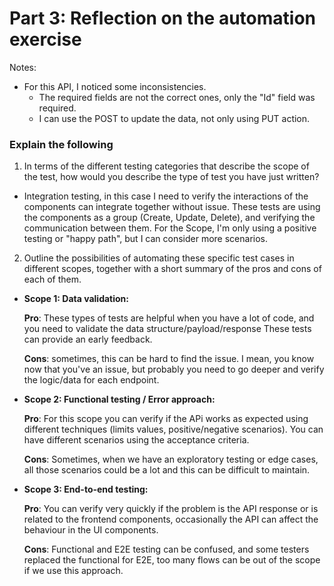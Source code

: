 # Part 3: Reflection on the automation exercise

Notes:
- For this API, I noticed some inconsistencies.
    - The required fields are not the correct ones, only the "Id" field was required. 
    - I can use the POST to update the data, not only using PUT action.

### Explain the following

1. In terms of the different testing categories that describe the scope of the test,
   how would you describe the type of test you have just written?
   
    
- Integration testing, in this case I need to verify the interactions of the components can integrate together without issue.
   These tests are using the components as a group (Create, Update, Delete), and verifying the communication between them.
   For the Scope, I'm only using a positive testing or "happy path", but I can consider more scenarios. 
   
2. Outline the possibilities of automating these specific test cases in different scopes, together with a short summary of the pros and cons of each of them.


- **Scope 1: Data validation:**
  
    **Pro**: These types of tests are helpful when you have a lot of code, and you need to validate the data structure/payload/response 
These tests can provide an early feedback.
    
    **Cons**: sometimes, this can be hard to find the issue. I mean, you know now that you've an issue, 
but probably you need to go deeper and verify the logic/data for each endpoint.


- **Scope 2: Functional testing / Error approach:**
    
    **Pro**: For this scope you can verify if the APi works as expected using different techniques (limits values, positive/negative scenarios).
  You can have different scenarios using the acceptance criteria.
  
    **Cons**: Sometimes, when we have an exploratory testing or edge cases, all those scenarios could be a lot and this can be difficult to maintain.
  

- **Scope 3: End-to-end testing:**
    
    **Pro**: You can verify very quickly if the problem is the API response or is related to the frontend components, occasionally the API can affect the behaviour in the UI components.
  
    **Cons**: Functional and E2E testing can be confused, and some testers replaced the functional for E2E, too many flows can be out of the scope if we use this approach.


